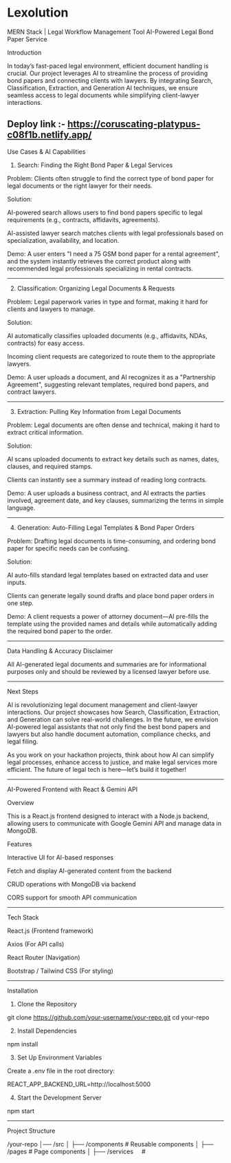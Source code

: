 # Lexolution
MERN Stack | Legal Workflow Management Tool
AI-Powered Legal Bond Paper Service

Introduction

In today’s fast-paced legal environment, efficient document handling is crucial. Our project leverages AI to streamline the process of providing bond papers and connecting clients with lawyers. By integrating Search, Classification, Extraction, and Generation AI techniques, we ensure seamless access to legal documents while simplifying client-lawyer interactions.

Deploy link :- https://coruscating-platypus-c08f1b.netlify.app/
---

Use Cases & AI Capabilities

1. Search: Finding the Right Bond Paper & Legal Services

Problem: Clients often struggle to find the correct type of bond paper for legal documents or the right lawyer for their needs.

Solution:

AI-powered search allows users to find bond papers specific to legal requirements (e.g., contracts, affidavits, agreements).

AI-assisted lawyer search matches clients with legal professionals based on specialization, availability, and location.


Demo:
A user enters "I need a 75 GSM bond paper for a rental agreement", and the system instantly retrieves the correct product along with recommended legal professionals specializing in rental contracts.


---

2. Classification: Organizing Legal Documents & Requests

Problem: Legal paperwork varies in type and format, making it hard for clients and lawyers to manage.

Solution:

AI automatically classifies uploaded documents (e.g., affidavits, NDAs, contracts) for easy access.

Incoming client requests are categorized to route them to the appropriate lawyers.


Demo:
A user uploads a document, and AI recognizes it as a "Partnership Agreement", suggesting relevant templates, required bond papers, and contract lawyers.


---

3. Extraction: Pulling Key Information from Legal Documents

Problem: Legal documents are often dense and technical, making it hard to extract critical information.

Solution:

AI scans uploaded documents to extract key details such as names, dates, clauses, and required stamps.

Clients can instantly see a summary instead of reading long contracts.


Demo:
A user uploads a business contract, and AI extracts the parties involved, agreement date, and key clauses, summarizing the terms in simple language.


---

4. Generation: Auto-Filling Legal Templates & Bond Paper Orders

Problem: Drafting legal documents is time-consuming, and ordering bond paper for specific needs can be confusing.

Solution:

AI auto-fills standard legal templates based on extracted data and user inputs.

Clients can generate legally sound drafts and place bond paper orders in one step.


Demo:
A client requests a power of attorney document—AI pre-fills the template using the provided names and details while automatically adding the required bond paper to the order.


---

Data Handling & Accuracy Disclaimer

All AI-generated legal documents and summaries are for informational purposes only and should be reviewed by a licensed lawyer before use.


---

Next Steps

AI is revolutionizing legal document management and client-lawyer interactions. Our project showcases how Search, Classification, Extraction, and Generation can solve real-world challenges. In the future, we envision AI-powered legal assistants that not only find the best bond papers and lawyers but also handle document automation, compliance checks, and legal filing.

As you work on your hackathon projects, think about how AI can simplify legal processes, enhance access to justice, and make legal services more efficient. The future of legal tech is here—let’s build it together!

---


AI-Powered Frontend with React & Gemini API

Overview

This is a React.js frontend designed to interact with a Node.js backend, allowing users to communicate with Google Gemini API and manage data in MongoDB.

Features

Interactive UI for AI-based responses

Fetch and display AI-generated content from the backend

CRUD operations with MongoDB via backend

CORS support for smooth API communication



---

Tech Stack

React.js (Frontend framework)

Axios (For API calls)

React Router (Navigation)

Bootstrap / Tailwind CSS (For styling)



---

Installation

1. Clone the Repository

git clone https://github.com/your-username/your-repo.git
cd your-repo

2. Install Dependencies

npm install

3. Set Up Environment Variables

Create a .env file in the root directory:

REACT_APP_BACKEND_URL=http://localhost:5000

4. Start the Development Server

npm start


---

Project Structure

/your-repo
│── /src
│   ├── /components   # Reusable components
│   ├── /pages        # Page components
│   ├── /services     #
